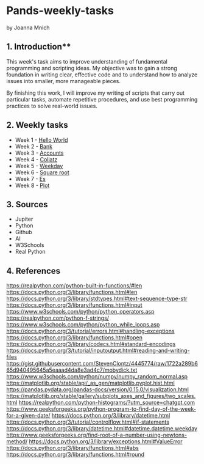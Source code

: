 # Pands-weekly-tasks
by Joanna Mnich

## 1. Introduction**
This week's task aims to improve understanding of fundamental programming and scripting ideas. 
My objective was to gain a strong foundation in writing clear, effective code and to understand how to analyze issues into smaller, more manageable pieces.

By finishing this work, I will improve my writing of scripts that carry out particular tasks, automate repetitive procedures, and use best programming practices to solve real-world issues. 

## 2. Weekly tasks

- Week 1 - <a href="/mywork/HelloWorld.py">Hello World</a>
- Week 2 - <a href="/mywork/bank.py">Bank</a>
- Week 3 - <a href="/mywork/accounts.py">Accounts<a/>
- Week 4 - <a href="/mywork/collatz.py">Collatz<a/>
- Week 5 - <a href="/mywork/weekday.py">Weekday<a/>
- Week 6 - <a href="/mywork/Squareroot.py">Square root</a>
- Week 7 - <a href="/mywork/es.py">Es</a>
- Week 8 - <a href="/mywork/plottask.py">Plot</a>

## 3. Sources

- Jupiter
- Python
- Github
- AI
- W3Schools
- Real Python

## 4. References


https://realpython.com/python-built-in-functions/#len
https://docs.python.org/3/library/functions.html#len
https://docs.python.org/3/library/stdtypes.html#text-sequence-type-str
https://docs.python.org/3/library/functions.html#input
https://www.w3schools.com/python/python_operators.asp
https://realpython.com/python-f-strings/
https://www.w3schools.com/python/python_while_loops.asp
https://docs.python.org/3/tutorial/errors.html#handling-exceptions
https://docs.python.org/3/library/functions.html#open
https://docs.python.org/3/library/codecs.html#standard-encodings
https://docs.python.org/3/tutorial/inputoutput.html#reading-and-writing-files
https://gist.githubusercontent.com/StevenClontz/4445774/raw/1722a289b665d940495645a5eaaad4da8e3ad4c7/mobydick.txt
https://www.w3schools.com/python/numpy/numpy_random_normal.asp
https://matplotlib.org/stable/api/_as_gen/matplotlib.pyplot.hist.html
https://pandas.pydata.org/pandas-docs/version/0.15.0/visualization.html
https://matplotlib.org/stable/gallery/subplots_axes_and_figures/two_scales.html
https://realpython.com/python-histograms/?utm_source=chatgpt.com
https://www.geeksforgeeks.org/python-program-to-find-day-of-the-week-for-a-given-date/
https://docs.python.org/3/library/datetime.html
https://docs.python.org/3/tutorial/controlflow.html#if-statements
https://docs.python.org/3/library/datetime.html#datetime.datetime.weekday
https://www.geeksforgeeks.org/find-root-of-a-number-using-newtons-method/
https://docs.python.org/3/library/exceptions.html#ValueError
https://docs.python.org/3/library/functions.html#abs
https://docs.python.org/3/library/functions.html#round



